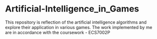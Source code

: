 # Artificial-Intelligence_in_Games
This repository is reflection of the artificial intelligence algorithms and explore their application in various games. 
The work implemented by me are in accordance with the coursework - ECS7002P
